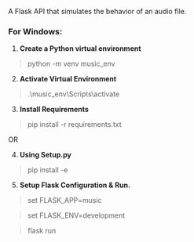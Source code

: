 
A Flask API that simulates the behavior of an audio file.

### For Windows:
1. **Create a Python virtual environment**
> python -m venv music_env

2. **Activate Virtual Environment**
> .\music_env\Scripts\activate

3. **Install Requirements**
> pip install -r requirements.txt

OR

4. **Using Setup.py**
> pip install -e

5. **Setup Flask Configuration & Run.**
> set FLASK_APP=music

> set FLASK_ENV=development

> flask run

